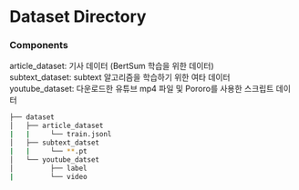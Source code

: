 # Dataset Directory

### Components
article_dataset: 기사 데이터 (BertSum 학습을 위한 데이터)<br>
subtext_dataset: subtext 알고리즘을 학습하기 위한 여타 데이터<br>
youtube_dataset: 다운로드한 유튜브 mp4 파일 및 Pororo를 사용한 스크립트 데이터<br>


```bash
├── dataset
│   ├── article_dataset
|   |     └── train.jsonl
│   ├── subtext_datset
|   |     └── **.pt
│   └── youtube_datset
│         ├── label
|         └── video
``` 
